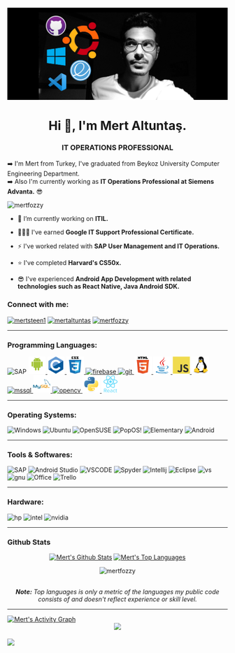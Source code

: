 ![photo](https://github.com/mertfozzy/mertfozzy/blob/main/mert.jpg?raw=true)

<h1 align="center">Hi 👋, I'm Mert Altuntaş.</h1>
<h3 align="center">IT OPERATIONS PROFESSIONAL</h3>

➡️ I'm Mert from Turkey, I've graduated from Beykoz University Computer Engineering Department. 
<br/>
➡️ Also I'm currently working as **IT Operations Professional at Siemens Advanta.** 😎
<br/>
<p align="left"> <img src="https://komarev.com/ghpvc/?username=mertfozzy&label=Profile%20views&color=0e75b6&style=flat" alt="mertfozzy" /> </p>




- 🚀 I’m currently working on **ITIL.**

- 👨🏻‍💻 I've earned **Google IT Support Professional Certificate.**

- ⚡ I've worked related with **SAP User Management and IT Operations.**

- ⭐ I've completed **Harvard's CS50x.**

- 😎 I've experienced **Android App Development with related technologies such as React Native, Java Android SDK.**

<h3 align="left">Connect with me:</h3>
<p align="left">
<a href="https://twitter.com/mertsteen1" target="blank"><img align="center" src="https://raw.githubusercontent.com/rahuldkjain/github-profile-readme-generator/master/src/images/icons/Social/twitter.svg" alt="mertsteen1" height="30" width="40" /></a>
<a href="https://linkedin.com/in/mertaltuntas" target="blank"><img align="center" src="https://raw.githubusercontent.com/rahuldkjain/github-profile-readme-generator/master/src/images/icons/Social/linked-in-alt.svg" alt="mertaltuntas" height="30" width="40" /></a>
<a href="https://instagram.com/mertfozzy" target="blank"><img align="center" src="https://raw.githubusercontent.com/rahuldkjain/github-profile-readme-generator/master/src/images/icons/Social/instagram.svg" alt="mertfozzy" height="30" width="40" /></a>
</p>

<hr/>

<h3 align="left">Programming Languages:</h3>
<p align="left"> <a><img alt="SAP" src="https://img.shields.io/badge/ABAP-0FAAFF?style=for-the-badge&logo=sap&logoColor=white"></a></div> <a href="https://developer.android.com" target="_blank" rel="noreferrer"> <img src="https://raw.githubusercontent.com/devicons/devicon/master/icons/android/android-original-wordmark.svg" alt="android" width="40" height="40"/> </a> <a href="https://www.cprogramming.com/" target="_blank" rel="noreferrer"> <img src="https://raw.githubusercontent.com/devicons/devicon/master/icons/c/c-original.svg" alt="c" width="40" height="40"/> </a> <a href="https://www.w3schools.com/css/" target="_blank" rel="noreferrer"> <img src="https://raw.githubusercontent.com/devicons/devicon/master/icons/css3/css3-original-wordmark.svg" alt="css3" width="40" height="40"/> </a> <a href="https://firebase.google.com/" target="_blank" rel="noreferrer"> <img src="https://www.vectorlogo.zone/logos/firebase/firebase-icon.svg" alt="firebase" width="40" height="40"/> </a>  <a href="https://git-scm.com/" target="_blank" rel="noreferrer"> <img src="https://www.vectorlogo.zone/logos/git-scm/git-scm-icon.svg" alt="git" width="40" height="40"/> </a> <a href="https://www.w3.org/html/" target="_blank" rel="noreferrer"> <img src="https://raw.githubusercontent.com/devicons/devicon/master/icons/html5/html5-original-wordmark.svg" alt="html5" width="40" height="40"/> </a> <a href="https://www.java.com" target="_blank" rel="noreferrer"> <img src="https://raw.githubusercontent.com/devicons/devicon/master/icons/java/java-original.svg" alt="java" width="40" height="40"/> </a> <a href="https://developer.mozilla.org/en-US/docs/Web/JavaScript" target="_blank" rel="noreferrer"> <img src="https://raw.githubusercontent.com/devicons/devicon/master/icons/javascript/javascript-original.svg" alt="javascript" width="40" height="40"/> </a> <a href="https://www.linux.org/" target="_blank" rel="noreferrer"> <img src="https://raw.githubusercontent.com/devicons/devicon/master/icons/linux/linux-original.svg" alt="linux" width="40" height="40"/> </a> <a href="https://www.microsoft.com/en-us/sql-server" target="_blank" rel="noreferrer"> <img src="https://www.svgrepo.com/show/303229/microsoft-sql-server-logo.svg" alt="mssql" width="40" height="40"/> </a> <a href="https://www.mysql.com/" target="_blank" rel="noreferrer"> <img src="https://raw.githubusercontent.com/devicons/devicon/master/icons/mysql/mysql-original-wordmark.svg" alt="mysql" width="40" height="40"/> </a> <a href="https://opencv.org/" target="_blank" rel="noreferrer"> <img src="https://www.vectorlogo.zone/logos/opencv/opencv-icon.svg" alt="opencv" width="40" height="40"/> </a> <a href="https://www.python.org" target="_blank" rel="noreferrer"> <img src="https://raw.githubusercontent.com/devicons/devicon/master/icons/python/python-original.svg" alt="python" width="40" height="40"/> </a> <a href="https://reactjs.org/" target="_blank" rel="noreferrer"> <img src="https://raw.githubusercontent.com/devicons/devicon/master/icons/react/react-original-wordmark.svg" alt="react" width="40" height="40"/> </a> </p>

<hr/>

<h3 align="left">Operating Systems:</h3>
<div>
<img alt="Windows" src="https://img.shields.io/badge/Windows-0078D6?style=for-the-badge&logo=windows&logoColor=white"></img>
<img alt="Ubuntu" src="https://img.shields.io/badge/Ubuntu-E95420?style=for-the-badge&logo=ubuntu&logoColor=white"></img>
<img alt="OpenSUSE" src="https://img.shields.io/badge/SUSE-0C322C?style=for-the-badge&logo=SUSE&logoColor=white"></img>
<img alt="PopOS!" src="https://img.shields.io/badge/Pop!_OS-48B9C7?style=for-the-badge&logo=Pop!_OS&logoColor=white"></img>
<img alt="Elementary" src="https://img.shields.io/badge/Elementary%20OS-64BAFF?style=for-the-badge&logo=elementary&logoColor=white"></img>
<img alt="Android" src="https://img.shields.io/badge/Android-3DDC84?style=for-the-badge&logo=android&logoColor=white"></img>
</div>

<hr/>

<h3 align="left">Tools & Softwares:</h3>
<div>
<img alt="SAP" src="https://img.shields.io/badge/SAP%20S/4%20HANA-0FAAFF?style=for-the-badge&logo=sap&logoColor=white"></img>
<img alt="Android Studio" src="https://img.shields.io/badge/Android_Studio-3DDC84?style=for-the-badge&logo=android-studio&logoColor=white"></img>
<img alt="VSCODE" src="https://img.shields.io/badge/Visual_Studio_Code-0078D4?style=for-the-badge&logo=visual%20studio%20code&logoColor=white"></img>
<img alt="Spyder" src="https://img.shields.io/badge/Spyder%20Ide-FF0000?style=for-the-badge&logo=spyder%20ide&logoColor=white"></img>
<img alt="Intellij" src="https://img.shields.io/badge/IntelliJ_IDEA-5C2D91?style=for-the-badge&logo=intellij-idea&logoColor=white"></img>
<img alt="Eclipse" src="https://img.shields.io/badge/Eclipse-2C2255?style=for-the-badge&logo=eclipse&logoColor=white"></img>
<img alt="vs" src="https://img.shields.io/badge/Visual_Studio-5C2D91?style=for-the-badge&logo=visual%20studio&logoColor=white"></img>
<img alt="gnu" src="https://img.shields.io/badge/GNU%20Bash-4EAA25?style=for-the-badge&logo=GNU%20Bash&logoColor=white"></img>
<img alt="Office" src="https://img.shields.io/badge/Microsoft_Office-D83B01?style=for-the-badge&logo=microsoft-office&logoColor=white"></img>
<img alt="Trello" src="https://img.shields.io/badge/Trello-0052CC?style=for-the-badge&logo=trello&logoColor=white"></img>
</div>

<hr/>

<h3 align="left">Hardware:</h3>
<div>
<img alt="hp" src="https://img.shields.io/badge/powered%20by%20hp-0096D6?style=for-the-badge&logo=hp&logoColor=white"></img>
<img alt="intel" src="https://img.shields.io/badge/Intel%20Core_i5_10th-0071C5?style=for-the-badge&logo=intel&logoColor=white"></img>
<img alt="nvidia" src="https://img.shields.io/badge/NVIDIA-MX330-76B900?style=for-the-badge&logo=nvidia&logoColor=white"></img>
</div>

<hr/>

### Github Stats 

<diV>

  <div align="center">
    <a href="#"><img alt="Mert's Github Stats" src="https://github-readme-stats.vercel.app/api?username=mertfozzy&show_icons=true&include_all_commits=true&count_private=true&theme=react&hide_border=true&bg_color=0D1117&title_color=5ce1e6&icon_color=5ce1e6" height="200"/></a>
    <a href="#"><img alt="Mert's Top Languages" src="https://github-readme-stats.vercel.app/api/top-langs/?username=mertfozzy&langs_count=10&layout=compact&theme=react&hide_border=true&bg_color=0D1117&title_color=5ce1e6&icon_color=5ce1e6" height="200"/></a>
   <p align="center"> <img src="https://komarev.com/ghpvc/?username=mertfozzy&label=Profile%20views&color=0e75b6&style=flat" alt="mertfozzy" /> </p>
    <br/>
    <i><b>Note:</b> Top languages is only a metric of the languages my public code consists of and doesn't reflect experience or skill level.</i>
  </div>

  <hr/>

  <div>
    <a href="#"><img alt="Mert's Activity Graph" src="https://activity-graph.herokuapp.com/graph?username=mertfozzy&custom_title=Mert's%20Contribution%20Graph&bg_color=0D1117&color=5ce1e6&line=FFFFFF&point=5ce1e6&hide_border=true" /></a>
  <div> 
</div>
   
<div align="center">
  <img src="https://github-profile-trophy.vercel.app/?username=mertfozzy&column=8&theme=onedark" />
</div>
<br/>
   

<img src="https://raw.githubusercontent.com/halfrost/halfrost/master/icons/header_.png">
